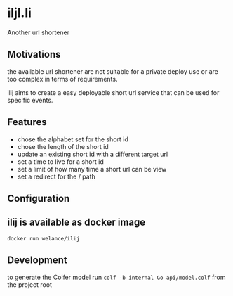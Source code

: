 # iljl.li

Another url shortener 

## Motivations

the available url shortener are not suitable for a private deploy use or are too complex in terms of requirements.

ilij aims to create a easy deployable short url service
that can be used for specific events.


## Features 

- chose the alphabet set for the short id
- chose the length of the short id
- update an existing short id with a different target url
- set a time to live for a short id
- set a limit of how many time a short url can be view
- set a redirect for the / path

## Configuration 


## ilij is available as docker image

`docker run welance/ilij`

## Development
to generate the Colfer model run 
`colf -b internal Go api/model.colf` from the project root